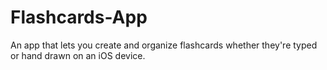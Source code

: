 # Flashcards-App

An app that lets you create and organize flashcards whether they're typed or hand drawn on an iOS device.
